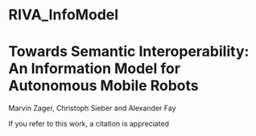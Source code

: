 # RIVA_InfoModel

# Towards Semantic Interoperability: An Information Model for Autonomous Mobile  Robots
Marvin Zager, Christoph Sieber and Alexander Fay
 
If you refer to this work, a citation is appreciated
